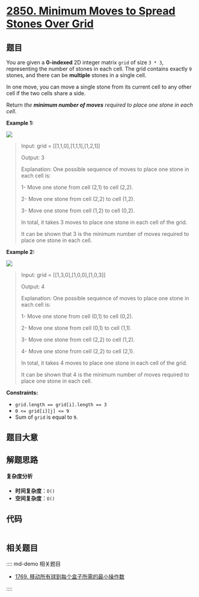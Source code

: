 # [2850. Minimum Moves to Spread Stones Over Grid](https://leetcode.com/problems/minimum-moves-to-spread-stones-over-grid/)

## 题目

You are given a **0-indexed** 2D integer matrix `grid` of size `3 * 3`,
representing the number of stones in each cell. The grid contains exactly `9`
stones, and there can be **multiple** stones in a single cell.

In one move, you can move a single stone from its current cell to any other
cell if the two cells share a side.

Return _the **minimum number of moves** required to place one stone in each
cell_.

**Example 1:**

![](https://assets.leetcode.com/uploads/2023/08/23/example1-3.svg)

> Input: grid = [[1,1,0],[1,1,1],[1,2,1]]
>
> Output: 3
>
> Explanation: One possible sequence of moves to place one stone in each cell is:
>
> 1- Move one stone from cell (2,1) to cell (2,2).
>
> 2- Move one stone from cell (2,2) to cell (1,2).
>
> 3- Move one stone from cell (1,2) to cell (0,2).
>
> In total, it takes 3 moves to place one stone in each cell of the grid.
>
> It can be shown that 3 is the minimum number of moves required to place one stone in each cell.

**Example 2:**

![](https://assets.leetcode.com/uploads/2023/08/23/example2-2.svg)

> Input: grid = [[1,3,0],[1,0,0],[1,0,3]]
>
> Output: 4
>
> Explanation: One possible sequence of moves to place one stone in each cell is:
>
> 1- Move one stone from cell (0,1) to cell (0,2).
>
> 2- Move one stone from cell (0,1) to cell (1,1).
>
> 3- Move one stone from cell (2,2) to cell (1,2).
>
> 4- Move one stone from cell (2,2) to cell (2,1).
>
> In total, it takes 4 moves to place one stone in each cell of the grid.
>
> It can be shown that 4 is the minimum number of moves required to place one stone in each cell.

**Constraints:**

- `grid.length == grid[i].length == 3`
- `0 <= grid[i][j] <= 9`
- Sum of `grid` is equal to `9`.

## 题目大意

## 解题思路

#### 复杂度分析

- **时间复杂度**：`O()`
- **空间复杂度**：`O()`

## 代码

```javascript

```

## 相关题目

:::: md-demo 相关题目

- [1769. 移动所有球到每个盒子所需的最小操作数](https://leetcode.com/problems/minimum-number-of-operations-to-move-all-balls-to-each-box)

::::
